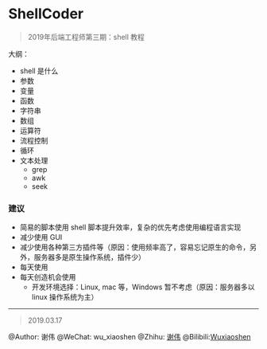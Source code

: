 # ShellCoder

> 2019年后端工程师第三期：shell 教程


大纲：

- shell 是什么
- 参数
- 变量
- 函数
- 字符串
- 数组
- 运算符
- 流程控制
- 循环
- 文本处理
    - grep
    - awk
    - seek






### 建议

- 简易的脚本使用 shell 脚本提升效率，复杂的优先考虑使用编程语言实现
- 减少使用 GUI
- 减少使用各种第三方插件等（原因：使用频率高了，容易忘记原生的命令，另外，服务器多是原生操作系统，插件少）
- 每天使用
- 每天创造机会使用
    - 开发环境选择：Linux, mac 等，Windows 暂不考虑（原因：服务器多以 linux 操作系统为主）




---

> 2019.03.17

@Author: 谢伟
@WeChat: wu_xiaoshen
@Zhihu: [谢伟](https://www.zhihu.com/people/wu-xiao-shen-16/activities)
@Bilibili:[Wuxiaoshen](https://space.bilibili.com/10056291)